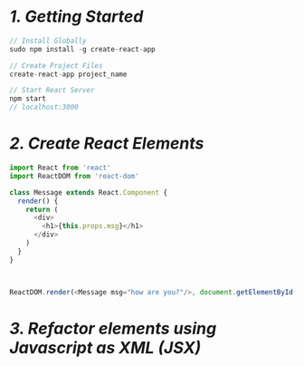 # *1. Getting Started*
```javascript
// Install Globally
sudo npm install -g create-react-app

// Create Project Files
create-react-app project_name

// Start React Server
npm start
// localhost:3000
```

# *2. Create React Elements*
```javascript
import React from 'react'
import ReactDOM from 'react-dom'

class Message extends React.Component {
  render() {
    return (
      <div>
        <h1>{this.props.msg}</h1>
      </div>
    )
  }
}



ReactDOM.render(<Message msg="how are you?"/>, document.getElementById('root'))
```


# *3. Refactor elements using Javascript as XML (JSX)*
